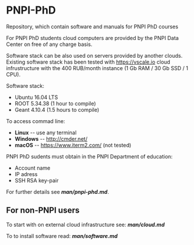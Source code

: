 # PNPI-PhD
Repository, which contain software and manuals for PNPI PhD courses

For PNPI PhD students cloud computers are provided by the PNPI Data Center
on free of any charge basis.

Software stack can be also used on servers provided by another clouds.
Existing software stack has been tested with https://vscale.io cloud 
infrustructure with the 400 RUB/month instance (1 Gb RAM / 30 Gb SSD / 1 CPU).

Software stack:
 * Ubuntu 16.04 LTS
 * ROOT 5.34.38 (1 hour to compile)
 * Geant 4.10.4 (1.5 hours to compile)

To access commad line:
 * **Linux** -- use any terminal
 * **Windows** -- http://cmder.net/
 * **macOS** -- https://www.iterm2.com/ (not tested)
 
 PNPI PhD sudents must obtain in the PNPI Department of education:
  * Account name
  * IP adress
  * SSH RSA key-pair
  
For further details see **_man/pnpi-phd.md_**.
 
For non-PNPI users
------------------

To start with on external cloud infrastructure see: **_man/cloud.md_**

To to install software read: **_man/software.md_**
